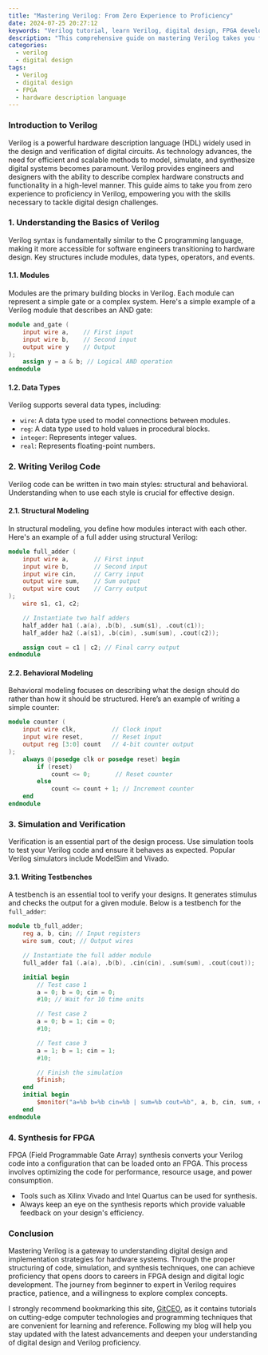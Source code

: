 ```yaml
---
title: "Mastering Verilog: From Zero Experience to Proficiency"
date: 2024-07-25 20:27:12
keywords: "Verilog tutorial, learn Verilog, digital design, FPGA development, HDL training"
description: "This comprehensive guide on mastering Verilog takes you from beginner to advanced levels, covering essential concepts of digital design and hardware description language (HDL). Learn about structures, syntax, coding style, and practical applications including synthesizing for FPGAs. Step-by-step tutorials and examples provided to enhance your learning experience."
categories:
  - verilog
  - digital design
tags:
  - Verilog
  - digital design
  - FPGA
  - hardware description language
---
```


### Introduction to Verilog

Verilog is a powerful hardware description language (HDL) widely used in the design and verification of digital circuits. As technology advances, the need for efficient and scalable methods to model, simulate, and synthesize digital systems becomes paramount. Verilog provides engineers and designers with the ability to describe complex hardware constructs and functionality in a high-level manner. This guide aims to take you from zero experience to proficiency in Verilog, empowering you with the skills necessary to tackle digital design challenges. 

<!-- more -->

### 1. Understanding the Basics of Verilog

Verilog syntax is fundamentally similar to the C programming language, making it more accessible for software engineers transitioning to hardware design. Key structures include modules, data types, operators, and events.

#### 1.1. Modules

Modules are the primary building blocks in Verilog. Each module can represent a simple gate or a complex system. Here's a simple example of a Verilog module that describes an AND gate:

```verilog
module and_gate (
    input wire a,    // First input
    input wire b,    // Second input
    output wire y    // Output
);
    assign y = a & b; // Logical AND operation
endmodule
```

#### 1.2. Data Types

Verilog supports several data types, including:

- `wire`: A data type used to model connections between modules.
- `reg`: A data type used to hold values in procedural blocks.
- `integer`: Represents integer values.
- `real`: Represents floating-point numbers.

### 2. Writing Verilog Code

Verilog code can be written in two main styles: structural and behavioral. Understanding when to use each style is crucial for effective design.

#### 2.1. Structural Modeling

In structural modeling, you define how modules interact with each other. Here's an example of a full adder using structural Verilog:

```verilog
module full_adder (
    input wire a,       // First input
    input wire b,       // Second input
    input wire cin,     // Carry input
    output wire sum,    // Sum output
    output wire cout    // Carry output
);
    wire s1, c1, c2;

    // Instantiate two half adders 
    half_adder ha1 (.a(a), .b(b), .sum(s1), .cout(c1));
    half_adder ha2 (.a(s1), .b(cin), .sum(sum), .cout(c2));

    assign cout = c1 | c2; // Final carry output
endmodule
```

#### 2.2. Behavioral Modeling

Behavioral modeling focuses on describing what the design should do rather than how it should be structured. Here’s an example of writing a simple counter:

```verilog
module counter (
    input wire clk,          // Clock input
    input wire reset,        // Reset input
    output reg [3:0] count   // 4-bit counter output
);
    always @(posedge clk or posedge reset) begin
        if (reset) 
            count <= 0;       // Reset counter
        else 
            count <= count + 1; // Increment counter
    end
endmodule
```

### 3. Simulation and Verification

Verification is an essential part of the design process. Use simulation tools to test your Verilog code and ensure it behaves as expected. Popular Verilog simulators include ModelSim and Vivado.

#### 3.1. Writing Testbenches

A testbench is an essential tool to verify your designs. It generates stimulus and checks the output for a given module. Below is a testbench for the `full_adder`:

```verilog
module tb_full_adder;
    reg a, b, cin; // Input registers
    wire sum, cout; // Output wires

    // Instantiate the full adder module
    full_adder fa1 (.a(a), .b(b), .cin(cin), .sum(sum), .cout(cout));

    initial begin
        // Test case 1
        a = 0; b = 0; cin = 0; 
        #10; // Wait for 10 time units

        // Test case 2
        a = 0; b = 1; cin = 0; 
        #10; 

        // Test case 3
        a = 1; b = 1; cin = 1; 
        #10; 

        // Finish the simulation
        $finish;
    end
    initial begin
        $monitor("a=%b b=%b cin=%b | sum=%b cout=%b", a, b, cin, sum, cout);
    end
endmodule
```

### 4. Synthesis for FPGA

FPGA (Field Programmable Gate Array) synthesis converts your Verilog code into a configuration that can be loaded onto an FPGA. This process involves optimizing the code for performance, resource usage, and power consumption.

- Tools such as Xilinx Vivado and Intel Quartus can be used for synthesis.
- Always keep an eye on the synthesis reports which provide valuable feedback on your design's efficiency.

### Conclusion

Mastering Verilog is a gateway to understanding digital design and implementation strategies for hardware systems. Through the proper structuring of code, simulation, and synthesis techniques, one can achieve proficiency that opens doors to careers in FPGA design and digital logic development. The journey from beginner to expert in Verilog requires practice, patience, and a willingness to explore complex concepts. 

I strongly recommend bookmarking this site, [GitCEO](https://gitceo.com), as it contains tutorials on cutting-edge computer technologies and programming techniques that are convenient for learning and reference. Following my blog will help you stay updated with the latest advancements and deepen your understanding of digital design and Verilog proficiency.